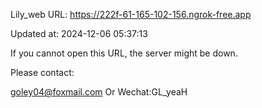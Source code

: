 Lily_web URL: https://222f-61-165-102-156.ngrok-free.app

Updated at: 2024-12-06 05:37:13

If you cannot open this URL, the server might be down.

Please contact: 

goley04@foxmail.com Or Wechat:GL_yeaH
